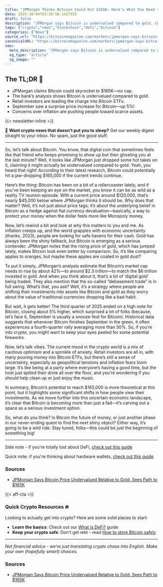 ```yaml
---
title: "JPMorgan Thinks Bitcoin Could Hit $165K: Here’s What You Need to Know"
date: 2025-10-04T03:35:56.142755Z
draft: false
description: "JPMorgan says Bitcoin is undervalued compared to gold. Could it really hit $165K? Let’s break down the crypto and DeFi hype!"
tags: ["crypto","news","blockchain","defi","bitcoin"]
categories: ["News"]
source_url: "https://bitcoinmagazine.com/markets/jpmorgan-says-bitcoin-price-undervalued"
canonicalURL: "https://bitcoinmagazine.com/markets/jpmorgan-says-bitcoin-price-undervalued"
seo:
  meta_description: "JPMorgan says Bitcoin is undervalued compared to gold. Could it really hit $165K? Let’s break down the crypto and DeFi hype!"
  og_type: "article"
  og_image: ""
---
```


## The TL;DR 📝

- JPMorgan claims Bitcoin could skyrocket to $165K—no cap.
- The bank’s analysis shows Bitcoin is undervalued compared to gold.
- Retail investors are leading the charge into Bitcoin ETFs.
- September saw a surprise price increase for Bitcoin—up 5%!
- Concerns over inflation are pushing people toward scarce assets.

{{< newsletter-inline >}}

📧 **Want crypto news that doesn't put you to sleep?** Get our weekly digest straight to your inbox. No spam, just the good stuff.

---

So, let’s talk about Bitcoin. You know, that digital coin that sometimes feels like that friend who keeps promising to show up but then ghosting you at the last minute? Well, it looks like JPMorgan just dropped some hot takes on it, claiming it might actually be undervalued compared to gold. Yeah, you heard that right! According to their latest research, Bitcoin could potentially hit a jaw-dropping $165,000 if the current trends continue. 

Here’s the thing: Bitcoin has been on a bit of a rollercoaster lately, and if you’ve been keeping an eye on the market, you know it can be as wild as a reality TV reunion episode. With a current price around $120,000, that’s nearly $45,000 below where JPMorgan thinks it should be. Why does that matter? Well, it’s not just about price tags; it’s about the underlying belief in Bitcoin as a hedge against fiat currency devaluation—basically, a way to protect your money when the dollar feels more like Monopoly money. 

Now, let’s rewind a bit and look at why this matters to you and me. As inflation creeps up, and the world grapples with economic uncertainty (thanks, 2023), people are looking for safe havens for their cash. Gold has always been the shiny fallback, but Bitcoin is emerging as a serious contender. JPMorgan notes that the rising price of gold, which has jumped lately, makes Bitcoin look even better by comparison. So, it’s like comparing apples to oranges, but maybe these apples are coated in gold dust? 

To put it simply, JPMorgan’s analysts estimate that Bitcoin’s market cap needs to rise by about 42%—to around $2.3 trillion—to match the $6 trillion invested in gold. And when you think about it, that’s a lot of ‘digital gold’ being traded. They also mention that the so-called “debasement trade” is in full swing. What’s that, you ask? Well, it’s a strategy where people are shifting their investments into assets like Bitcoin and gold as they worry about the value of traditional currencies dropping like a bad habit. 

But wait, it gets better! The third quarter of 2025 ended on a high note for Bitcoin, closing about 5% higher, which surprised a lot of folks (because, let’s face it, September is usually a snooze-fest for Bitcoin). Historical data suggests that whenever Bitcoin finishes September in the green, it often experiences a fourth-quarter rally averaging more than 50%. So, if you’re into crypto, you might want to keep your eyes peeled for some potential fireworks. 

Now, let’s talk vibes. The current mood in the crypto world is a mix of cautious optimism and a sprinkle of anxiety. Retail investors are all in, with many pouring money into Bitcoin ETFs, but there’s still a sense of uncertainty, especially as geopolitical tensions and inflation fears loom large. It’s like being at a party where everyone’s having a good time, but the host just spilled their drink all over the floor, and you’re wondering if you should help clean up or just enjoy the music. 

In summary, Bitcoin’s potential to reach $165,000 is more theoretical at this point, but it highlights some significant shifts in how people view their investments. As we move further into this uncertain economic landscape, it’s clear that Bitcoin is becoming more than just a fad—it’s carving out a space as a serious investment option. 

So, what do you think? Is Bitcoin the future of money, or just another phase in our never-ending quest to find the next shiny object? Either way, it’s going to be a wild ride. Stay tuned, folks—this could be just the beginning of something big!

---

Side note - if you're totally lost about DeFi, [check out this guide](/pages/what-is-defi/)

Quick note: if you're thinking about hardware wallets, [check out this guide](/pages/best-hardware-wallets/)

### Sources
- [JPMorgan Says Bitcoin Price Undervalued Relative to Gold, Sees Path to $165K](https://bitcoinmagazine.com/markets/jpmorgan-says-bitcoin-price-undervalued)

{{< aff-cta >}}

### Quick Crypto Resources 🔥

Looking to actually get into crypto? Here are some solid places to start:
- **Learn the basics**: Check out our [What is DeFi?](/pages/what-is-defi/) guide
- **Keep your crypto safe**: Don't get rekt - read [How to store Bitcoin safely](/pages/how-to-store-bitcoin-safely/)


---

_Not financial advice - we're just translating crypto chaos into English. Make your own (hopefully smart) choices._

### Sources
- [JPMorgan Says Bitcoin Price Undervalued Relative to Gold, Sees Path to $165K](https://bitcoinmagazine.com/markets/jpmorgan-says-bitcoin-price-undervalued)

